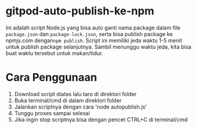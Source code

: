 # gitpod-auto-publish-ke-npm
Ini adalah script Node.js yang bisa auto ganti nama package dalam file `package.json` dan `package-lock.json`, serta bisa publish package ke npmjs.com dengan`npm publish`. Script ini memiliki jeda waktu 1-5 menit untuk publish package selanjutnya. Sambil menunggu waktu jeda, kita bisa buat waktu tersebut untuk makan/tidur.

# Cara Penggunaan
1. Download script diatas lalu taro di direktori folder
2. Buka terminal/cmd di dalam direktori folder
3. Jalankan scriptnya dengan cara 'node autopublish.js'
4. Tunggu proses sampai selesai
5. Jika ingin stop scriptnya bisa dengan pencet CTRL+C di terminal/cmd
